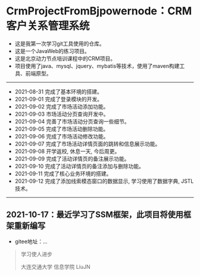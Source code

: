 # CrmProjectFromBjpowernode：CRM客户关系管理系统

- 这是我第一次学习git工具使用的仓库。
- 这是一个JavaWeb的练习项目。
- 这是北京动力节点培训课程中的CRM项目。
- 项目使用了java、mysql、jquery、mybatis等技术，使用了maven构建工具、前端原型。
---
- 2021-08-31 完成了基本环境的搭建。
- 2021-09-01 完成了登录模块的开发。
- 2021-09-02 完成了市场活动添加功能。
- 2021-09-03 市场活动分页查询开发中。
- 2021-09-04 完善了市场活动分页查询一些细节。
- 2021-09-05 完成了市场活动删除功能。
- 2021-09-06 完成了市场活动修改功能。
- 2021-09-07 完成了市场活动详情页面的跳转和信息展示功能。
- 2021-09-08 开学返校, 休息一天, 今后周更。
- 2021-09-09 完成了活动详情页的备注展示功能。
- 2021-09-10 完成了活动详情页的备注添加与删除功能。
- 2021-09-11 完成了核心业务环境的搭建。
- 2021-09-12 完成了添加线索模态窗口的数据显示, 学习使用了数据字典, JSTL技术。

---
## 2021-10-17：最近学习了SSM框架，此项目将使用框架重新编写
- gitee地址：...


> 学习使人进步
> 
> 大连交通大学 信息学院 LiuJN
